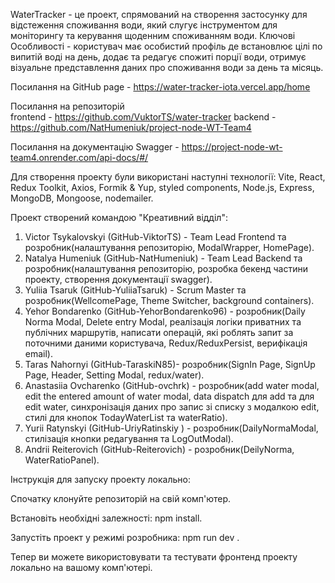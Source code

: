 WaterTracker - це проект, спрямований на створення застосунку для відстеження
споживання води, який слугує інструментом для моніторингу та керування щоденним
споживанням води. Ключові Особливості - користувач має особистий профіль де
встановлює цілі по випитій воді на день, додає та редагує спожиті порції води,
отримує візуальне представлення даних про споживання води за день та місяць.

Посилання на GitHub page - https://water-tracker-iota.vercel.app/home

Посилання на репозиторій  
frontend - https://github.com/VuktorTS/water-tracker backend -
https://github.com/NatHumeniuk/project-node-WT-Team4

Посилання на документацію Swagger -
https://project-node-wt-team4.onrender.com/api-docs/#/

Для створення проекту були використані наступні технології: Vite, React, Redux
Toolkit, Axios, Formik & Yup, styled components, Node.js, Express, MongoDB,
Mongoose, nodemailer.

Проект створений командою "Креативний відділ":

1. Victor Tsykalovskyi (GitHub-ViktorTS) - Team Lead Frontend та
   розробник(налаштування репозиторію, ModalWrapper, HomePage).
2. Natalya Humeniuk (GitHub-NatHumeniuk) - Team Lead Backend та
   розробник(налаштування репозиторію, розробка бекенд частини проекту,
   створення документації swagger).
3. Yuliia Tsaruk (GitHub-YuliiaTsaruk) - Scrum Master та розробник(WellcomePage,
   Theme Switcher, background containers).
4. Yehor Bondarenko (GitHub-YehorBondarenko96) - розробник(Daily Norma Modal,
   Delete entry Modal, реалізація логіки приватних та публічних маршрутів,
   написати операцій, які роблять запит за поточними даними користувача,
   Redux/ReduxPersist, верифікація email).
5. Taras Nahornyi (GitHub-TaraskiN85)- розробник(SignIn Page, SignUp Page,
   Header, Setting Modal, redux/water).
6. Anastasiia Ovcharenko (GitHub-ovchrk) - розробник(add water modal, edit the
   entered amount of water modal, data dispatch для add та для edit water,
   синхронізація даних про запис зі списку з модалкою edit, стилі для кнопок
   TodayWaterList та waterRatio).
7. Yurii Ratynskyi (GitHub-UriyRatinskiy ) - розробник(DailyNormaModal,
   стилізація кнопки редагування та LogOutModal).
8. Andrii Reiterovich (GitHub-Reiterovich) - розробник(DeilyNorma,
   WaterRatioPanel).

Інструкція для запуску проекту локально:

Спочатку клонуйте репозиторій на свій комп'ютер.

Встановіть необхідні залежності: npm install.

Запустіть проект у режимі розробника: npm run dev .

Тепер ви можете використовувати та тестувати фронтенд проекту локально на вашому
комп'ютері.
